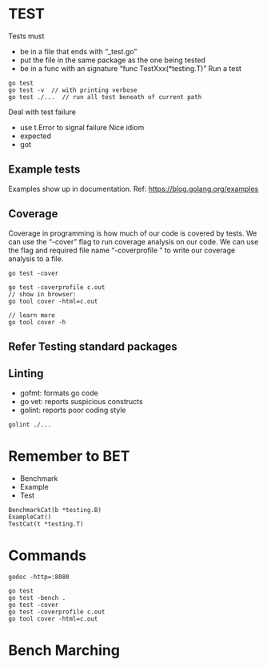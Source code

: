 # TEST

Tests must
- be in a file that ends with “_test.go”
- put the file in the same package as the one being tested
- be in a func with an signature “func TestXxx(*testing.T)”
Run a test
```
go test
go test -v  // with printing verbose
go test ./...  // run all test beneath of current path
```
Deal with test failure
- use t.Error to signal failure
Nice idiom
- expected
- got

## Example tests
Examples show up in documentation.
Ref: https://blog.golang.org/examples

## Coverage
Coverage in programming is how much of our code is covered by tests. We can use the “-cover” flag to run coverage analysis on our code. We can use the flag and required file name “-coverprofile <some file name>” to write our coverage analysis to a file.
```
go test -cover
```
```
go test -coverprofile c.out
// show in browser:
go tool cover -html=c.out
```
```
// learn more
go tool cover -h
```

## Refer Testing standard packages

## Linting

- gofmt: formats go code
- go vet: reports suspicious constructs
- golint: reports poor coding style
```
golint ./...
```

# Remember to BET
- Benchmark
- Example
- Test

```
BenchmarkCat(b *testing.B)
ExampleCat()
TestCat(t *testing.T)
```

# Commands
```
godoc -http=:8080

go test
go test -bench .
go test -cover
go test -coverprofile c.out
go tool cover -html=c.out
```

# Bench Marching
